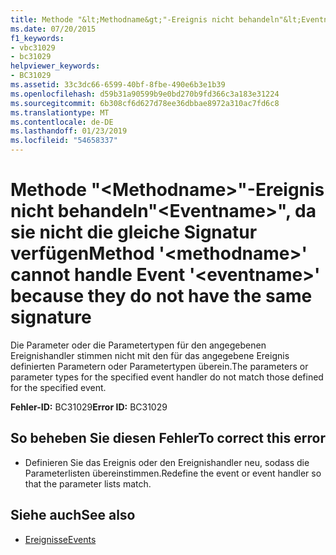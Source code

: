 ```yaml
---
title: Methode "&lt;Methodname&gt;"-Ereignis nicht behandeln"&lt;Eventname&gt;", da sie nicht die gleiche Signatur verfügen
ms.date: 07/20/2015
f1_keywords:
- vbc31029
- bc31029
helpviewer_keywords:
- BC31029
ms.assetid: 33c3dc66-6599-40bf-8fbe-490e6b3e1b39
ms.openlocfilehash: d59b31a90599b9e0bd270b9fd366c3a183e31224
ms.sourcegitcommit: 6b308cf6d627d78ee36dbbae8972a310ac7fd6c8
ms.translationtype: MT
ms.contentlocale: de-DE
ms.lasthandoff: 01/23/2019
ms.locfileid: "54658337"
---
```

# <a name="method-ltmethodnamegt-cannot-handle-event-lteventnamegt-because-they-do-not-have-the-same-signature"></a><span data-ttu-id="8ebf1-102">Methode "&lt;Methodname&gt;"-Ereignis nicht behandeln"&lt;Eventname&gt;", da sie nicht die gleiche Signatur verfügen</span><span class="sxs-lookup"><span data-stu-id="8ebf1-102">Method '&lt;methodname&gt;' cannot handle Event '&lt;eventname&gt;' because they do not have the same signature</span></span>
<span data-ttu-id="8ebf1-103">Die Parameter oder die Parametertypen für den angegebenen Ereignishandler stimmen nicht mit den für das angegebene Ereignis definierten Parametern oder Parametertypen überein.</span><span class="sxs-lookup"><span data-stu-id="8ebf1-103">The parameters or parameter types for the specified event handler do not match those defined for the specified event.</span></span>  
  
 <span data-ttu-id="8ebf1-104">**Fehler-ID:** BC31029</span><span class="sxs-lookup"><span data-stu-id="8ebf1-104">**Error ID:** BC31029</span></span>  
  
## <a name="to-correct-this-error"></a><span data-ttu-id="8ebf1-105">So beheben Sie diesen Fehler</span><span class="sxs-lookup"><span data-stu-id="8ebf1-105">To correct this error</span></span>  
  
-   <span data-ttu-id="8ebf1-106">Definieren Sie das Ereignis oder den Ereignishandler neu, sodass die Parameterlisten übereinstimmen.</span><span class="sxs-lookup"><span data-stu-id="8ebf1-106">Redefine the event or event handler so that the parameter lists match.</span></span>  
  
## <a name="see-also"></a><span data-ttu-id="8ebf1-107">Siehe auch</span><span class="sxs-lookup"><span data-stu-id="8ebf1-107">See also</span></span>
- [<span data-ttu-id="8ebf1-108">Ereignisse</span><span class="sxs-lookup"><span data-stu-id="8ebf1-108">Events</span></span>](../../visual-basic/programming-guide/language-features/events/index.md)

